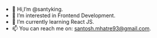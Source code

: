 - 👋 Hi,I’m @santyking.
- 👀 I’m interested in Frontend Development.
- 🌱 I’m currently learning React JS.
- 📫 You can reach me on: santosh.mhatre93@gmail.com.

<!---
santyking/santyking is a ✨ special ✨ repository because its `README.md` (this file) appears on your GitHub profile.
You can click the Preview link to take a look at your changes.
--->
